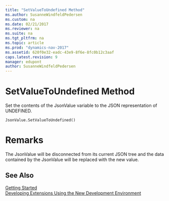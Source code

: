 ```yaml
---
title: "SetValueToUndefined Method"
ms.author: SusanneWindfeldPedersen
ms.custom: na
ms.date: 02/21/2017
ms.reviewer: na
ms.suite: na
ms.tgt_pltfrm: na
ms.topic: article
ms.prod: "dynamics-nav-2017"
ms.assetid: 620f0e32-eadc-43e9-8f6e-8fc0b12c3aaf
caps.latest.revision: 9
manager: edupont
author: SusanneWindfeldPedersen
---
```


# SetValueToUndefined Method

Set the contents of the JsonValue variable to the JSON representation of UNDEFINED.

```
JsonValue.SetValueToUndefined()
```

# Remarks
The JsonValue will be disconnected from its current JSON tree and the data contained by the JsonValue will be replaced with the new value.

## See Also
[Getting Started](../devenv-get-started.md)  
[Developing Extensions Using the New Development Environment](../devenv-dev-overview.md)
